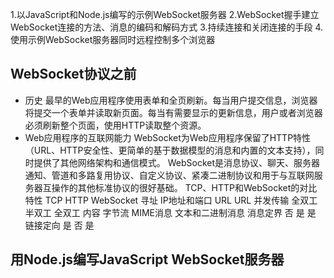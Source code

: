 1.以JavaScript和Node.js编写的示例WebSocket服务器
2.WebSocket握手建立WebSocket连接的方法、消息的编码和解码方式
3.持续连接和关闭连接的手段
4.使用示例WebSocket服务器同时远程控制多个浏览器

## WebSocket协议之前
- 历史
最早的Web应用程序使用表单和全页刷新。每当用户提交信息，浏览器将提交一个表单并读取新页面。每当有需要显示的更新信息，用户或者浏览器必须刷新整个页面，使用HTTP读取整个资源。
- Web应用程序的互联网能力
WebSocket为Web应用程序保留了HTTP特性（URL、HTTP安全性、更简单的基于数据模型的消息和内置的文本支持），同时提供了其他网络架构和通信模式。
WebSocket是消息协议、聊天、服务器通知、管道和多路复用协议、自定义协议、紧凑二进制协议和用于与互联网服务器互操作的其他标准协议的很好基础。
TCP、HTTP和WebSocket的对比
特性               TCP                 HTTP             WebSocket
寻址               IP地址和端口        URL              URL
并发传输           全双工              半双工           全双工
内容               字节流              MIME消息         文本和二进制消息
消息定界           否                  是               是
链接定向           是                  否               是

## 用Node.js编写JavaScript WebSocket服务器
